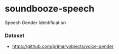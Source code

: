 # soundbooze-speech
Speech Gender Identification


### Dataset

- https://github.com/primaryobjects/voice-gender

